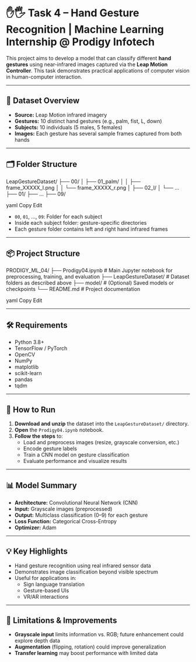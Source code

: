# ✋🖐️ Task 4 – Hand Gesture Recognition | Machine Learning Internship @ Prodigy Infotech

This project aims to develop a model that can classify different **hand gestures** using near-infrared images captured via the **Leap Motion Controller**. This task demonstrates practical applications of computer vision in human-computer interaction.

---

## 📁 Dataset Overview

- **Source:** Leap Motion infrared imagery
- **Gestures:** 10 distinct hand gestures (e.g., palm, fist, L, down)
- **Subjects:** 10 individuals (5 males, 5 females)
- **Images:** Each gesture has several sample frames captured from both hands

---

## 🗂️ Folder Structure

LeapGestureDataset/
├── 00/
│ ├── 01_palm/
│ │ ├── frame_XXXXX_l.png
│ │ └── frame_XXXXX_r.png
│ ├── 02_l/
│ └── ...
├── 01/
├── ...
├── 09/

yaml
Copy
Edit

- `00`, `01`, ..., `09`: Folder for each subject
- Inside each subject folder: gesture-specific directories
- Each gesture folder contains left and right hand infrared frames

---

## 📦 Project Structure

PRODIGY_ML_04/
├── Prodigy04.ipynb # Main Jupyter notebook for preprocessing, training, and evaluation
├── LeapGestureDataset/ # Dataset folders as described above
├── model/ # (Optional) Saved models or checkpoints
└── README.md # Project documentation

yaml
Copy
Edit

---

## 🛠️ Requirements

- Python 3.8+
- TensorFlow / PyTorch
- OpenCV
- NumPy
- matplotlib
- scikit-learn
- pandas
- tqdm

---

## 🚀 How to Run

1. **Download and unzip** the dataset into the `LeapGestureDataset/` directory.
2. **Open** the `Prodigy04.ipynb` notebook.
3. **Follow the steps** to:
   - Load and preprocess images (resize, grayscale conversion, etc.)
   - Encode gesture labels
   - Train a CNN model on gesture classification
   - Evaluate performance and visualize results

---

## 📊 Model Summary

- **Architecture:** Convolutional Neural Network (CNN)
- **Input:** Grayscale images (preprocessed)
- **Output:** Multiclass classification (0–9) for each gesture
- **Loss Function:** Categorical Cross-Entropy
- **Optimizer:** Adam

---

## 💡 Key Highlights

- Hand gesture recognition using real infrared sensor data
- Demonstrates image classification beyond visible spectrum
- Useful for applications in:
  - Sign language translation
  - Gesture-based UIs
  - VR/AR interactions

---

## 🔬 Limitations & Improvements

- **Grayscale input** limits information vs. RGB; future enhancement could explore depth data
- **Augmentation** (flipping, rotation) could improve generalization
- **Transfer learning** may boost performance with limited data

